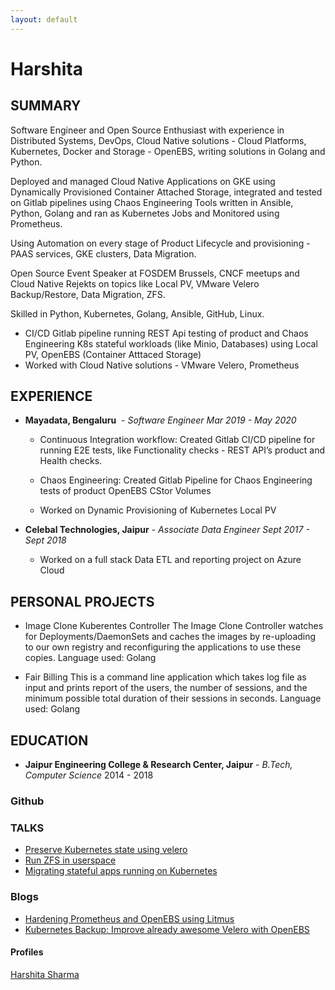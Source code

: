 ```yaml
---
layout: default
---
```


# Harshita 

## SUMMARY

Software Engineer and Open Source Enthusiast with experience in Distributed Systems, DevOps, Cloud Native solutions - Cloud Platforms, Kubernetes, Docker and Storage - OpenEBS, writing solutions in Golang and Python.

Deployed and managed Cloud Native Applications on GKE using Dynamically Provisioned Container
Attached Storage, integrated and tested on Gitlab pipelines using Chaos Engineering Tools written in
Ansible, Python, Golang and ran as Kubernetes Jobs and Monitored using Prometheus.

Using Automation on every stage of Product Lifecycle and provisioning - PAAS services, GKE clusters, Data
Migration.

Open Source Event Speaker at FOSDEM Brussels, CNCF meetups and Cloud Native Rejekts on topics like
Local PV, VMware Velero Backup/Restore, Data Migration, ZFS.

Skilled in Python, Kubernetes, Golang, Ansible, GitHub, Linux.

- CI/CD Gitlab pipeline running REST Api testing of product and Chaos Engineering K8s stateful workloads (like Minio, Databases) using Local PV, OpenEBS (Container Atttaced Storage) 
- Worked with Cloud Native solutions - VMware Velero, Prometheus

## EXPERIENCE
- **Mayadata, Bengaluru** ​ - *Software Engineer                               Mar 2019 - May 2020*
  - Continuous Integration workflow: Created Gitlab CI/CD pipeline for running E2E tests, like Functionality checks - REST API’s product and Health checks. 
     
  - Chaos Engineering: Created Gitlab Pipeline for Chaos Engineering tests of product OpenEBS CStor Volumes

  - Worked on Dynamic Provisioning of Kubernetes Local PV

- **Celebal Technologies, Jaipur​** - *Associate Data Engineer                 Sept 2017 - Sept 2018*
    - Worked on a full stack Data ETL and reporting project on Azure Cloud

## PERSONAL PROJECTS
 - Image Clone Kuberentes Controller
   The Image Clone Controller watches for Deployments/DaemonSets and caches the images by re-uploading to    our own registry and reconfiguring the applications to use these copies.
   Language used: Golang
  
 - Fair Billing
   This is a command line application which takes log file as input and prints report of the users, the      number of sessions, and the minimum possible total duration of their sessions in seconds.
   Language used: Golang
    

## EDUCATION
- **Jaipur Engineering College & Research Center, Jaipur​** - *B.Tech, Computer Science* 2014 - 2018
   
### Github
<div class="github-profile-badge" data-user="harshita-sharma011"></div>
<script src="https://cdn.jsdelivr.net/gh/Rapsssito/github-profile-badge@latest/src/widget.min.js"></script>
<div class="github-profile-badge" data-user="imharshita"></div>
<script src="https://cdn.jsdelivr.net/gh/Rapsssito/github-profile-badge@latest/src/widget.min.js"></script>

### TALKS
 * <a href="https://archive.fosdem.org/2020/schedule/event/velero/"> Preserve Kubernetes state using velero</a>
 * <a href="https://archive.fosdem.org/2020/schedule/event/run_zfs_in_userspace/">Run ZFS in userspace </a>
 * <a href="https://www.youtube.com/watch?v=z9rqc8ZYBhc&t=363s">Migrating stateful apps running on Kubernetes</a>

### Blogs
  * <a href="https://blog.mayadata.io/openebs/hardening-prometheus-and-openebs-using-litmus"> Hardening Prometheus and OpenEBS using Litmus</a>
  * <a href="https://blog.mayadata.io/openebs/suggesting-ways-to-improve-already-awesome-velero">Kubernetes Backup: Improve already awesome Velero with OpenEBS</a>
     
#### Profiles

<link rel="shortcut icon" type="favicon/favicon-16x16.png" href="favicon.ico">

<script type="text/javascript" src="https://platform.linkedin.com/badges/js/profile.js" async defer></script>

<div class="LI-profile-badge"  data-version="v1" data-size="medium" data-locale="en_US" data-type="vertical" data-theme="dark" data-vanity="harshita-sharma1729"><a class="LI-simple-link" href='https://in.linkedin.com/in/harshita-sharma1729?trk=profile-badge'>Harshita Sharma</a></div>
  
